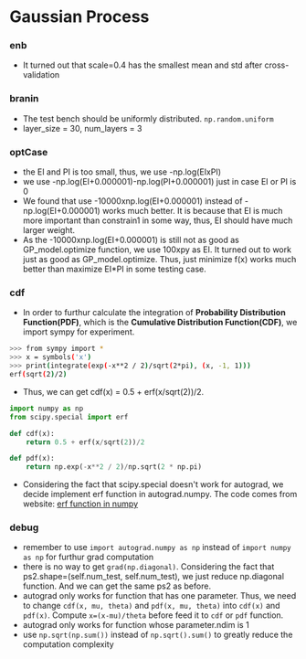 # Gaussian Process

### enb

* It turned out that scale=0.4 has the smallest mean and std after cross-validation

### branin

* The test bench should be uniformly distributed. `np.random.uniform`
* layer_size = 30, num_layers = 3

### optCase

* the EI and PI is too small, thus, we use -np.log(EIxPI)
* we use -np.log(EI+0.000001)-np.log(PI+0.000001) just in case EI or PI is 0
* We found that use -10000xnp.log(EI+0.000001) instead of -np.log(EI+0.000001) works much better. It is because that EI is much more important than constrain1 in some way, thus, EI should have much larger weight.
* As the -10000xnp.log(EI+0.000001) is still not as good as GP_model.optimize function, we use 100xpy as EI. It turned out to work just as good as GP_model.optimize. Thus, just minimize f(x) works much better than maximize EI*PI in some testing case. 

### cdf

* In order to furthur calculate the integration of **Probability Distribution Function(PDF)**, which is the **Cumulative Distribution Function(CDF)**, we import sympy for experiment.

```bash
>>> from sympy import *
>>> x = symbols('x')
>>> print(integrate(exp(-x**2 / 2)/sqrt(2*pi), (x, -1, 1)))
erf(sqrt(2)/2)
```
* Thus, we can get cdf(x) = 0.5 + erf(x/sqrt(2))/2.

```python
import numpy as np
from scipy.special import erf

def cdf(x):
    return 0.5 + erf(x/sqrt(2))/2

def pdf(x):
    return np.exp(-x**2 / 2)/np.sqrt(2 * np.pi) 
```
* Considering the fact that scipy.special doesn't work for autograd, we decide implement erf function in autograd.numpy. The code comes from website: <a href="www.johndcook.com/blog/python_erf/" target="_blank">erf function in numpy</a>

### debug

* remember to use `import autograd.numpy as np` instead of `import numpy as np` for furthur grad computation 
* there is no way to get `grad(np.diagonal)`. Considering the fact that ps2.shape=(self.num_test, self.num_test), we just reduce np.diagonal function. And we can get the same ps2 as before.
* autograd only works for function that has one parameter. Thus, we need to change `cdf(x, mu, theta)` and `pdf(x, mu, theta)` into `cdf(x)` and `pdf(x)`. Compute `x=(x-mu)/theta` before feed it to `cdf` or `pdf` function.
* autograd only works for function whose parameter.ndim is 1
* use `np.sqrt(np.sum())` instead of `np.sqrt().sum()` to greatly reduce the computation complexity
